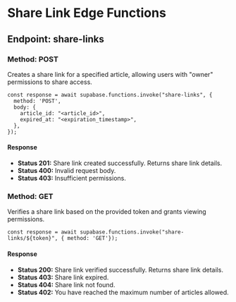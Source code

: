 # Share Link Edge Functions

## Endpoint: share-links

### Method: POST

Creates a share link for a specified article, allowing users with "owner" permissions to share access.

```tsx
const response = await supabase.functions.invoke("share-links", {
  method: 'POST',
  body: {
    article_id: "<article_id>",
    expired_at: "<expiration_timestamp>",
  },
});
```

#### Response

- **Status 201:** Share link created successfully. Returns share link details.
- **Status 400:** Invalid request body.
- **Status 403:** Insufficient permissions.

### Method: GET

Verifies a share link based on the provided token and grants viewing permissions.

```tsx
const response = await supabase.functions.invoke("share-links/${token}", { method: 'GET'});
```

#### Response

- **Status 200:** Share link verified successfully. Returns share link details.
- **Status 403:** Share link expired.
- **Status 404:** Share link not found.
- **Status 402:** You have reached the maximum number of articles allowed.
